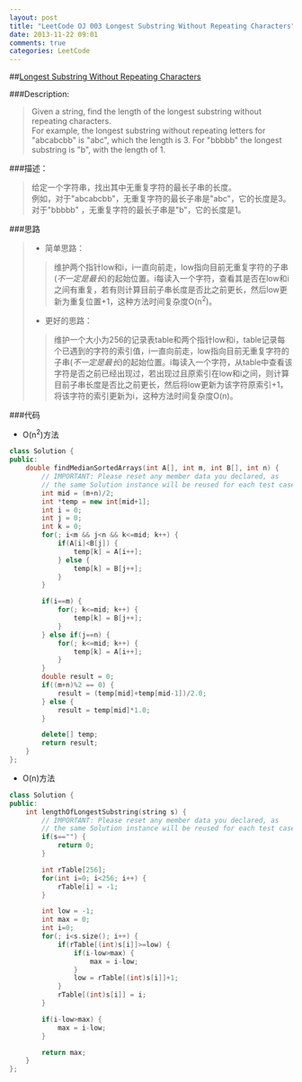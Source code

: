 ```yaml
---
layout: post
title: "LeetCode OJ 003 Longest Substring Without Repeating Characters"
date: 2013-11-22 09:01
comments: true
categories: LeetCode
---
```

##[Longest Substring Without Repeating Characters](http://oj.leetcode.com/problems/longest-substring-without-repeating-characters/)

###Description:
>Given a string, find the length of the longest substring without repeating characters.  
>For example, the longest substring without repeating letters for "abcabcbb" is "abc", which the length is 3. For "bbbbb" the longest substring is "b", with the length of 1.  

###描述：
>给定一个字符串，找出其中无重复字符的最长子串的长度。  
>例如，对于"abcabcbb"，无重复字符的最长子串是"abc"，它的长度是3。对于"bbbbb" ，无重复字符的最长子串是"b"，它的长度是1。  

###思路
>* 简单思路：
>>维护两个指针low和i，i一直向前走，low指向目前无重复字符的子串(*不一定是最长*)的起始位置。i每读入一个字符，查看其是否在low和i之间有重复，若有则计算目前子串长度是否比之前更长，然后low更新为重复位置+1，这种方法时间复杂度O(n<sup>2</sup>)。  
>* 更好的思路：
>>维护一个大小为256的记录表table和两个指针low和i，table记录每个已遇到的字符的索引值，i一直向前走，low指向目前无重复字符的子串(*不一定是最长*)的起始位置。i每读入一个字符，从table中查看该字符是否之前已经出现过，若出现过且原索引在low和i之间，则计算目前子串长度是否比之前更长，然后将low更新为该字符原索引+1，将该字符的索引更新为i，这种方法时间复杂度O(n)。  

###代码
* O(n<sup>2</sup>)方法
```cpp
class Solution {
public:
    double findMedianSortedArrays(int A[], int m, int B[], int n) {
        // IMPORTANT: Please reset any member data you declared, as
        // the same Solution instance will be reused for each test case.
        int mid = (m+n)/2;
        int *temp = new int[mid+1];
        int i = 0;
        int j = 0;
        int k = 0;
        for(; i<m && j<n && k<=mid; k++) {
        	if(A[i]<B[j]) {
        		temp[k] = A[i++];
        	} else {
        		temp[k] = B[j++];
        	}
        }

        if(i==m) {
        	for(; k<=mid; k++) {
        		temp[k] = B[j++];
        	}
        } else if(j==n) {
        	for(; k<=mid; k++) {
        		temp[k] = A[i++];
        	}
        }
        double result = 0;
        if((m+n)%2 == 0) {
        	result = (temp[mid]+temp[mid-1])/2.0;
        } else {
        	result = temp[mid]*1.0;
        }

        delete[] temp;
        return result;
    }
};
```
* O(n)方法
```cpp
class Solution {
public:
    int lengthOfLongestSubstring(string s) {
        // IMPORTANT: Please reset any member data you declared, as
        // the same Solution instance will be reused for each test case.
        if(s=="") {
        	return 0;
        }

        int rTable[256];
        for(int i=0; i<256; i++) {
            rTable[i] = -1;
        }

        int low = -1;
        int max = 0;
        int i=0;
        for(; i<s.size(); i++) {
            if(rTable[(int)s[i]]>=low) {
                if(i-low>max) {
                    max = i-low;
                }
                low = rTable[(int)s[i]]+1;
            }
            rTable[(int)s[i]] = i;
        }

        if(i-low>max) {
            max = i-low;
        }

        return max;
    }
};
```